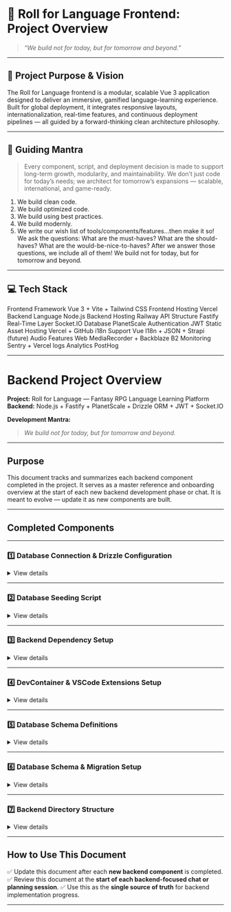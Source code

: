 # 🏰 **Roll for Language Frontend: Project Overview**

> *“We build not for today, but for tomorrow and beyond.”*

---

## 🌟 **Project Purpose & Vision**

The Roll for Language frontend is a modular, scalable Vue 3 application designed to deliver an immersive, gamified language-learning experience. Built for global deployment, it integrates responsive layouts, internationalization, real-time features, and continuous deployment pipelines — all guided by a forward-thinking clean architecture philosophy.

---

## 🏹 **Guiding Mantra**

> Every component, script, and deployment decision is made to support long-term growth, modularity, and maintainability. We don’t just code for today’s needs; we architect for tomorrow’s expansions — scalable, international, and game-ready.

1. We build clean code.
2. We build optimized code.
3. We build using best practices.
4. We build modernly.
5. We write our wish list of tools/components/features…then make it so!
We ask the questions:
What are the must-haves? What are the should-haves? What are the would-be-nice-to-haves?
After we answer those questions, we include all of them! We build not for today, but for tomorrow and beyond.

---

## 💻 **Tech Stack**

Frontend Framework	Vue 3 + Vite + Tailwind CSS
Frontend Hosting	Vercel
Backend Language	Node.js
Backend Hosting	Railway
API Structure	Fastify
Real-Time Layer	Socket.IO
Database	PlanetScale
Authentication	JWT
Static Asset Hosting	Vercel + GitHub
i18n Support	Vue I18n + JSON + Strapi (future)
Audio Features	Web MediaRecorder + Backblaze B2
Monitoring	Sentry + Vercel logs
Analytics	PostHog

---
# Backend Project Overview

**Project:** Roll for Language — Fantasy RPG Language Learning Platform
**Backend:** Node.js + Fastify + PlanetScale + Drizzle ORM + JWT + Socket.IO

**Development Mantra:**

> *We build not for today, but for tomorrow and beyond.*

---

## Purpose

This document tracks and summarizes each backend component completed in the project.
It serves as a master reference and onboarding overview at the start of each new backend development phase or chat.
It is meant to evolve — update it as new components are built.

---

## Completed Components

---

### 1️⃣ Database Connection & Drizzle Configuration

<details>
<summary>View details</summary>

**Overview:**
Establishes a secure, version-controlled connection between the backend and PlanetScale using Drizzle ORM and Drizzle Kit.

**Location:**

* `/drizzle.config.ts`
* `.env`
* `/drizzle/`

**Key Features:**
✅ Secure `.env`-based credentials
✅ Drizzle Kit CLI (≥0.21)
✅ Verified PlanetScale connection

**Dependencies:**

* `drizzle-orm`
* `drizzle-kit`
* `mysql2`
* `dotenv`

**Usage:**

```bash
npx drizzle-kit generate
npx drizzle-kit push
npx drizzle-kit introspect
```

</details>

---

### 2️⃣ Database Seeding Script

<details>
<summary>View details</summary>

**Overview:**
Populates essential initial records like roles, admin users, and supported languages.

**Location:**

* `/src/db/seeds/seed.ts`

**Key Features:**
✅ Predefined roles (`superadmin`, `admin`, `teacher`, `student`)
✅ Core user accounts
✅ Base languages (English, German)
✅ Safe ID generation with `idGenerator`

**Dependencies:**

* `mysql2`
* `drizzle-orm/mysql2`
* `idGenerator` (internal)

**Usage:**

```bash
npx ts-node src/db/seeds/seed.ts
```

</details>

---

### 3️⃣ Backend Dependency Setup

<details>
<summary>View details</summary>

**Overview:**
Sets up and installs all core backend dependencies for the Fastify server stack.

**Location:**

* `/package.json`
* `/node_modules/` (devcontainer)

**Key Features:**
✅ Fastify core (JWT, CORS, logging, Swagger)
✅ PlanetScale + Drizzle ORM + Zod
✅ Real-time (Socket.IO) + monitoring tools (Sentry, PostHog)

**Usage Example:**

```bash
npm install
npm run dev
```

</details>

---

### 4️⃣ DevContainer & VSCode Extensions Setup

<details>
<summary>View details</summary>

**Overview:**
Prepares the `devcontainer.json` and recommends/installs Codespaces-compatible VSCode extensions for backend development.

**Location:**

* `.devcontainer/devcontainer.json`

**Key Features:**
✅ Pre-configured for Node.js, Fastify, PlanetScale, JWT, Socket.IO stack
✅ Auto-loads backend developer tools

</details>

---

### 5️⃣ Database Schema Definitions

<details>
<summary>View details</summary>

**Overview:**
Defines all backend database tables using Drizzle ORM, organized by functional area.

**Location:**

* `/src/db/schema/`

**Key Features:**
✅ Core: users, roles, sessions, auth
✅ Learning: languages, lessons, quizzes, questions, answers
✅ RPG: characters, stats, skills, abilities, modifiers
✅ Quests, achievements, social, media, localization

**Dependencies:**

* `drizzle-orm`
* `drizzle-kit`
* `mysql2`

**Usage:**

```bash
npx drizzle-kit generate
npx drizzle-kit push
ls drizzle/
```

</details>

---

### 6️⃣ Database Schema & Migration Setup

<details>
<summary>View details</summary>

**Overview:**
Manages schema definitions and migration flow for the evolving data model.

**Location:**

* `/src/db/schema/`
* `/drizzle/`

**Key Features:**
✅ PlanetScale-compatible migrations (no foreign keys)
✅ Drizzle CLI for generation and push

**Dependencies:**

* `drizzle-orm`
* `drizzle-kit`
* `mysql2`
* `dotenv`

**Usage:**

```bash
npx drizzle-kit generate
npx drizzle-kit push
ls drizzle/
```

</details>

---

### 7️⃣ Backend Directory Structure

<details>
<summary>View details</summary>

**Overview:**
Organizes the backend codebase for modularity, maintainability, and scalability.

**Location:**

* `/backend/src/`

**Key Features:**
✅ Structured folders: `routes`, `controllers`, `schemas`, `plugins`, `services`, `db`, `sockets`
✅ Supports Fastify, JWT, Zod, Socket.IO, Swagger
✅ Includes placeholder scaffolding command

**Usage Example:**

```bash
mkdir -p src/{config,plugins,routes,controllers,schemas,db/{schema,seeds},services,utils,types,sockets} tests/{integration,unit} && \
touch src/{app.ts,server.ts} \
src/config/{env.ts,cors.ts,rateLimit.ts} \
src/plugins/{jwt.plugin.ts,swagger.plugin.ts,sentry.plugin.ts,sensible.plugin.ts} \
src/routes/{index.ts,hello.route.ts} \
src/controllers/hello.controller.ts \
src/schemas/hello.schema.ts \
src/db/index.ts src/db/schema/users.ts src/db/seeds/seed.ts \
src/services/{auth.service.ts,s3.service.ts,posthog.service.ts} \
src/utils/logger.ts \
src/types/index.d.ts \
src/sockets/index.ts \
tests/integration/hello.integration.test.ts \
tests/unit/hello.unit.test.ts
```

</details>

---

## How to Use This Document

✅ Update this document after each **new backend component** is completed.
✅ Review this document at the **start of each backend-focused chat or planning session**.
✅ Use this as the **single source of truth** for backend implementation progress.

---